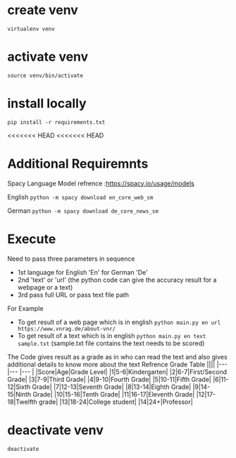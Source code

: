 # create venv

`virtualenv venv`

# activate venv

`source venv/bin/activate`

# install locally

`pip install -r requirements.txt`

<<<<<<< HEAD
<<<<<<< HEAD
# Additional Requiremnts

Spacy Language Model
refrence :https://spacy.io/usage/models

English
`python -m spacy download en_core_web_sm`

German
`python -m spacy download de_core_news_sm`

# Execute

Need to pass three parameters in sequence

- 1st language for English 'En' for German 'De'
- 2nd 'text' or 'url' (the python code can give the accuracy result for a webpage or a text)
- 3rd pass full URL or pass text file path

For Example

- To get result of a web page which is in english
  `python main.py en url https://www.vnrag.de/about-vnr/`
- To get result of a text which is in english
  `python main.py en text sample.txt`
  (sample.txt file contains the text needs to be scored)

The Code gives result as a grade as in who can read the text and also gives additional details to know more about the text
Refrence Grade Table
||||
|--- |--- |--- |
|Score|Age|Grade Level|
|1|5-6|Kindergarten|
|2|6-7|First/Second Grade|
|3|7-9|Third Grade|
|4|9-10|Fourth Grade|
|5|10-11|Fifth Grade|
|6|11-12|Sixth Grade|
|7|12-13|Seventh Grade|
|8|13-14|Eighth Grade|
|9|14-15|Ninth Grade|
|10|15-16|Tenth Grade|
|11|16-17|Eleventh Grade|
|12|17-18|Twelfth grade|
|13|18-24|College student|
|14|24+|Professor|

# deactivate venv

`deactivate`
